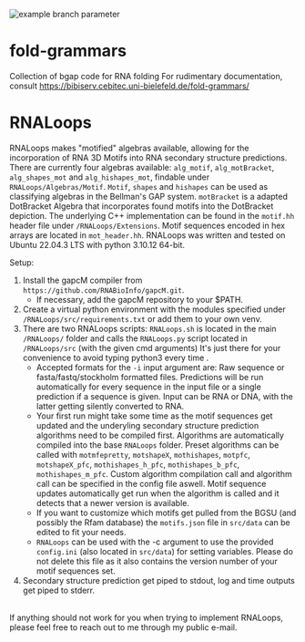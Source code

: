 ![example branch parameter](https://github.com/jlab/fold-grammars/actions/workflows/c-cpp.yml/badge.svg)

# fold-grammars
Collection of bgap code for RNA folding
For rudimentary documentation, consult https://bibiserv.cebitec.uni-bielefeld.de/fold-grammars/

# RNALoops

RNALoops makes "motified" algebras available, allowing for the incorporation of RNA 3D Motifs into RNA secondary structure predictions. There are currently four algebras available: ```alg_motif```, ```alg_motBracket```, ```alg_shapes_mot``` and ```alg_hishapes_mot```, findable under ```RNALoops/Algebras/Motif```. ```Motif```, ```shapes``` and ```hishapes``` can be used as classifying algebras in the Bellman's GAP system. ```motBracket``` is a adapted DotBracket Algebra that incorporates found motifs into the DotBracket depiction. The underlying C++ implementation can be found in the ```motif.hh``` header file under ```/RNALoops/Extensions```. Motif sequences encoded in hex arrays are located in ```mot_header.hh```.
RNALoops was written and tested on Ubuntu 22.04.3 LTS with python 3.10.12 64-bit.

Setup:</br>
1. Install the gapcM compiler from ```https://github.com/RNABioInfo/gapcM.git```.</br>
   + If necessary, add the gapcM repository to your $PATH.</br>
2. Create a virtual python environment with the modules specified under ```/RNALoops/src/requirements.txt``` or add them to your own venv.</br>
3. There are two RNALoops scripts: ```RNALoops.sh``` is located in the main ```/RNALoops/``` folder and calls the ```RNALoops.py``` script located in ```/RNALoops/src``` (with the given cmd arguments) It's just there for your convenience to avoid typing python3 every time .</br>
   + Accepted formats for the ```-i``` input argument are: Raw sequence or fasta/fastq/stockholm formatted files. Predictions will be run automatically for every sequence in the input file or a single prediction if a sequence is given. Input can be RNA or DNA, with the latter getting silently converted to RNA.</br>
   + Your first run might take some time as the motif sequences get updated and the underyling secondary structure prediction algorithms need to be compiled first. Algorithms are automatically compiled into the base ```RNALoops``` folder. Preset algorithms can be called with ```motmfepretty```, ```motshapeX```, ```mothishapes```, ```motpfc```, ```motshapeX_pfc```, ```mothishapes_h_pfc```, ```mothishapes_b_pfc```, ```mothishapes_m_pfc```. Custom algorithm compilation call and algorithm call can be specified in the config file aswell. Motif sequence updates automatically get run when the algorithm is called and it detects that a newer version is available.</br> 
   + If you want to customize which motifs get pulled from the BGSU (and possibly the Rfam database) the ```motifs.json``` file in ```src/data``` can be edited to fit your needs.</br>
   + ```RNALoops``` can be used with the -c argument to use the provided ```config.ini``` (also located in ```src/data```) for setting variables. Please do not delete this file as it also contains the version number of your motif sequences set.</br>
4. Secondary structure prediction get piped to stdout, log and time outputs get piped to stderr.</br>
</br>
If anything should not work for you when trying to implement RNALoops, please feel free to reach out to me through my public e-mail.</br>
